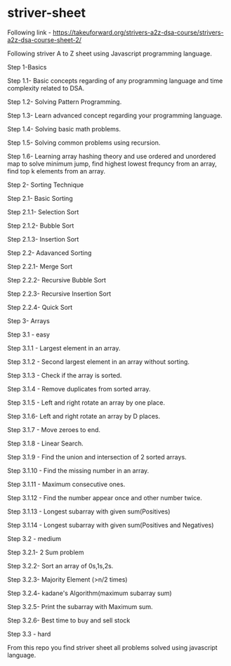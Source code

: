 # striver-sheet
Following link - https://takeuforward.org/strivers-a2z-dsa-course/strivers-a2z-dsa-course-sheet-2/

Following striver A to Z sheet using Javascript programming language.

Step 1-Basics

Step 1.1- Basic concepts regarding of any programming language and time complexity related to DSA.

Step 1.2- Solving Pattern Programming.

Step 1.3- Learn advanced concept regarding your programming language.

Step 1.4- Solving basic math problems.

Step 1.5- Solving common problems using recursion.

Step 1.6- Learning array hashing theory and use ordered and unordered map to solve minimum jump, find highest lowest frequncy from an array, find top k elements from an array.

Step 2- Sorting Technique

Step 2.1- Basic Sorting

Step 2.1.1- Selection Sort

Step 2.1.2- Bubble Sort

Step 2.1.3- Insertion Sort

Step 2.2- Adavanced Sorting

Step 2.2.1- Merge Sort

Step 2.2.2- Recursive Bubble Sort

Step 2.2.3- Recursive Insertion Sort

Step 2.2.4- Quick Sort

Step 3- Arrays

Step 3.1 - easy

Step 3.1.1 - Largest element in an array.

Step 3.1.2 - Second largest element in an array without sorting.

Step 3.1.3 - Check if the array is sorted.

Step 3.1.4 - Remove duplicates from sorted array.

Step 3.1.5 - Left and right rotate an array by one place.

Step 3.1.6- Left and right rotate an array by D places.

Step 3.1.7 - Move zeroes to end.

Step 3.1.8 - Linear Search.

Step 3.1.9 - Find the union and intersection of 2 sorted arrays.

Step 3.1.10 - Find the missing number in an array.

Step 3.1.11 - Maximum consecutive ones.

Step 3.1.12 - Find the number appear once and other number twice.

Step 3.1.13 - Longest subarray with given sum(Positives)

Step 3.1.14 - Longest subarray with given sum(Positives and Negatives)

Step 3.2 - medium 

Step 3.2.1- 2 Sum problem

Step 3.2.2- Sort an array of 0s,1s,2s.

Step 3.2.3- Majority Element (>n/2 times)

Step 3.2.4- kadane's Algorithm(maximum subarray sum)

Step 3.2.5- Print the subarray with Maximum sum.

Step 3.2.6- Best time to buy and sell stock

Step 3.3 - hard

From this repo you find striver sheet all problems solved using javascript language.
